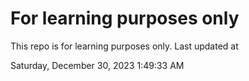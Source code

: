 # For learning purposes only
This repo is for learning purposes only.
Last updated at

Saturday, December 30, 2023 1:49:33 AM

